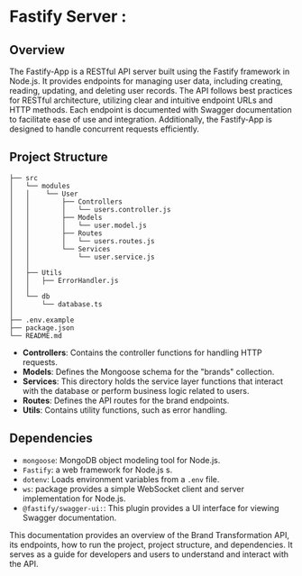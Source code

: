 # Fastify Server :

## Overview

The Fastify-App is a RESTful API server built using the Fastify framework in Node.js.
It provides endpoints for managing user data, including creating, reading, updating, and deleting user records.
The API follows best practices for RESTful architecture, utilizing clear and intuitive endpoint URLs and HTTP methods. 
Each endpoint is documented with Swagger documentation to facilitate ease of use and integration. Additionally, 
the Fastify-App is designed  to handle concurrent requests efficiently.

## Project Structure
```
├── src
│   └── modules
│   │    └── User
│   │        ├── Controllers
│   │        │   └── users.controller.js
│   │        ├── Models
│   │        │   └── user.model.js
│   │        ├── Routes
│   │        │   └── users.routes.js
│   │        └── Services
│   │            └── user.service.js
│   │
│   ├── Utils
│   │   ├── ErrorHandler.js
│   │   
│   └── db
│       └── database.ts
│       
├── .env.example
├── package.json
└── README.md
```



- **Controllers**: Contains the controller functions for handling HTTP requests.
- **Models**: Defines the Mongoose schema for the "brands" collection.
- **Services**: This directory holds the service layer functions that interact with the database or perform business logic related to users.
- **Routes**: Defines the API routes for the brand endpoints.
- **Utils**: Contains utility functions, such as error handling.

## Dependencies
- `mongoose`: MongoDB object modeling tool for Node.js.
- `Fastify`: a web framework for Node.js s.
- `dotenv`: Loads environment variables from a `.env` file.
- `ws`: package provides a simple WebSocket client and server implementation for Node.js.
- `@fastify/swagger-ui:`: This plugin provides a UI interface for viewing Swagger documentation.


This documentation provides an overview of the Brand Transformation API, its endpoints, how to run the project, project structure, and dependencies. It serves as a guide for developers and users to understand and interact with the API.

